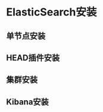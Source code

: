 

<!-- 

如何系统的学习 Elasticsearch ？ 
https://mp.weixin.qq.com/s/mDXLxGRA3TG71HteVLCtHw

《死磕 Elasticsearch 方法论》：普通程序员高效精进的 10 大狠招！（完整版）
https://blog.csdn.net/laoyang360/article/details/79293493#comments_15296602

Elasticsearch 生产环境集群部署最佳实践 
https://mp.weixin.qq.com/s/RVaR0U-CVAmLOewYse7HKA

 如何使用 Kibana 可视化地理位置数据 
 https://mp.weixin.qq.com/s/96TBRzABHol27KrMncUkTQ

-->

# ElasticSearch安装 
<!-- 
Elasticsearch 缓存深入详解 
https://mp.weixin.qq.com/s/x-3C3Nekv3pYoagGgQ8Q-A
-->

<!-- 
ElasticSearch 从安装开始 
https://mp.weixin.qq.com/s/QnBqoaptV5-xKIpOBKSfHQ

**** es搭建
https://www.elastic.co/cn/downloads/past-releases#elasticsearch
https://www.elastic.co/cn/start

-->

## 单节点安装  


## HEAD插件安装

## 集群安装  

## Kibana安装


